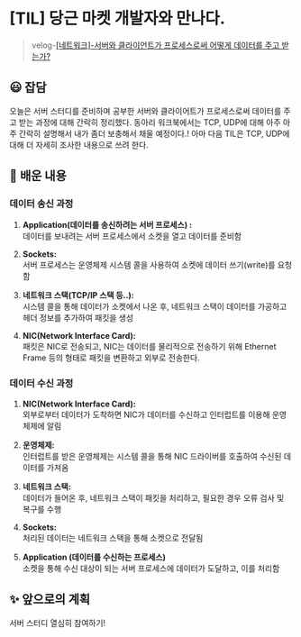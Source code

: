 # [TIL] 당근 마켓 개발자와 만나다.
> velog-[[네트워크]-서버와 클라이언트가 프로세스로써 어떻게 데이터를 주고 받는가?](https://velog.io/@ssw123/%EB%84%A4%ED%8A%B8%EC%9B%8C%ED%81%AC-%EC%84%9C%EB%B2%84%EC%99%80-%ED%81%B4%EB%9D%BC%EC%9D%B4%EC%96%B8%ED%8A%B8%EA%B0%80-%ED%94%84%EB%A1%9C%EC%84%B8%EC%8A%A4%EB%A1%9C%EC%8D%A8-%EC%96%B4%EB%96%BB%EA%B2%8C-%EB%8D%B0%EC%9D%B4%ED%84%B0%EB%A5%BC-%EC%A3%BC%EA%B3%A0-%EB%B0%9B%EB%8A%94%EA%B0%80)

##  😃 잡담
오늘은 서버 스터디를 준비하며 공부한 서버와 클라이어트가 프로세스로써 데이터를 주고 받는 과정에 대해 간락히 정리했다. 동아리 워크북에서는 TCP, UDP에 대해 아주 아주 간락히 설명해서 내가 좀더 보충해서 채울 예정이다.! 아마 다음 TIL은 TCP, UDP에 대해 더 자세히 조사한 내용으로 쓰려 한다.

## 📄 배운 내용
### 데이터 송신 과정
1. **Application(데이터를 송신하려는 서버 프로세스) :**<br>
데이터를 보내려는 서버 프로세스에서 소켓을 열고 데이터를 준비함

2. **Sockets:**<br>
서버 프로세스는 운영체제 시스템 콜을 사용하여 소켓에 데이터 쓰기(write)를 요청함

3. **네트워크 스택(TCP/IP 스택 등..):**<br>
시스템 콜을 통해 데이터가 소켓에서 나온 후, 네트워크 스택이 데이터를 가공하고 헤더 정보를 추가하여 패킷을 생성

4. **NIC(Network Interface Card):**<br>
패킷은 NIC로 전송되고, NIC는 데이터를 물리적으로 전송하기 위해 Ethernet Frame 등의 형태로 패킷을 변환하고 외부로 전송한다.


### 데이터 수신 과정
1. **NIC(Network Interface Card):**<br>
외부로부터 데이터가 도착하면 NIC가 데이터를 수신하고 인터럽트를 이용해 운영체제에 알림

2. **운영체제:**<br>
인터럽트를 받은 운영체제는 시스템 콜을 통해 NIC 드라이버를 호출하여 수신된 데이터를 가져옴

3. **네트워크 스택:**<br>
데이터가 들어온 후, 네트워크 스택이 패킷을 처리하고, 필요한 경우 오류 검사 및 복구를 수행

4. **Sockets:**<br>
처리된 데이터는 네트워크 스택을 통해 소켓으로 전달됨

5. **Application (데이터를 수신하는 프로세스)**<br>
소켓을 통해 수신 대상이 되는 서버 프로세스에 데이터가 도달하고, 이를 처리함


## ✨ 앞으로의 계획
서버 스터디 열심히 참여하기!